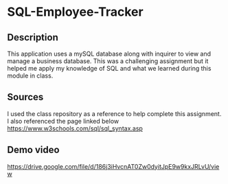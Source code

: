 # SQL-Employee-Tracker

## Description
This application uses a mySQL database along with inquirer to view and manage a business database. This was a challenging assignment but it helped me apply my knowledge of SQL and what we learned during this module in class.

## Sources
I used the class repository as a reference to help complete this assignment.
I also referenced the page linked below 
https://www.w3schools.com/sql/sql_syntax.asp

## Demo video
https://drive.google.com/file/d/186j3iHvcnAT0Zw0dyitJpE9w9kxJRLvU/view